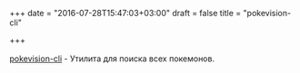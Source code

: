 +++
date = "2016-07-28T15:47:03+03:00"
draft = false
title = "pokevision-cli"

+++

<p><span style="line-height:1.6"><a href="https://github.com/jacobmarshall/pokevision-cli">pokevision-cli</a>&nbsp;- Утилита для поиска всех покемонов.</span></p>

